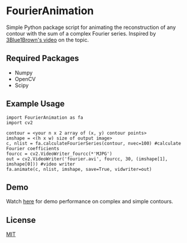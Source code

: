 # FourierAnimation
Simple Python package script for animating the reconstruction of any contour with the sum of a complex Fourier series. Inspired by [3Blue1Brown's video](https://www.youtube.com/watch?v=r6sGWTCMz2k) on the topic.

## Required Packages
- Numpy
- OpenCV
- Scipy

## Example Usage
```
import FourierAnimation as fa
import cv2

contour = <your n x 2 array of (x, y) contour points>
imshape = <(h x w) size of output image>
c, nlist = fa.calculateFourierSeries(contour, nvec=100) #calculate Fourier coefficients
fourcc = cv2.VideoWriter_fourcc(*'MJPG')
out = cv2.VideoWriter('fourier.avi', fourcc, 30, (imshape[1], imshape[0])) #video writer
fa.animate(c, nlist, imshape, save=True, vidwriter=out)
```
## Demo
Watch [here](https://www.youtube.com/phortissimo) for demo performance on complex and simple contours.

## License
[MIT](https://choosealicense.com/licenses/mit/)
